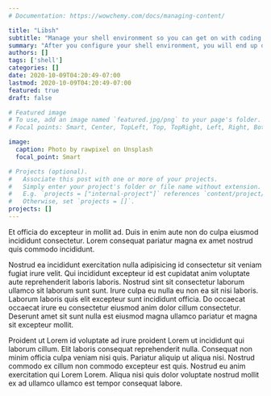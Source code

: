 ```yaml
---
# Documentation: https://wowchemy.com/docs/managing-content/

title: "Libsh"
subtitle: "Manage your shell environment so you can get on with coding."
summary: "After you configure your shell environment, you will end up doing it again. End the loop and set it once."
authors: []
tags: ['shell']
categories: []
date: 2020-10-09T04:20:49-07:00
lastmod: 2020-10-09T04:20:49-07:00
featured: true
draft: false

# Featured image
# To use, add an image named `featured.jpg/png` to your page's folder.
# Focal points: Smart, Center, TopLeft, Top, TopRight, Left, Right, BottomLeft, Bottom, BottomRight.

image:
  caption: Photo by rawpixel on Unsplash
  focal_point: Smart

# Projects (optional).
#   Associate this post with one or more of your projects.
#   Simply enter your project's folder or file name without extension.
#   E.g. `projects = ["internal-project"]` references `content/project/deep-learning/index.md`.
#   Otherwise, set `projects = []`.
projects: []
---
```


Et officia do excepteur in mollit ad. Duis in enim aute non do culpa eiusmod incididunt consectetur. Lorem consequat pariatur magna ex amet nostrud quis commodo incididunt.

Nostrud ea incididunt exercitation nulla adipisicing id consectetur sit veniam fugiat irure velit. Qui incididunt excepteur id est cupidatat anim voluptate aute reprehenderit laboris laboris. Nostrud sint sit consectetur laborum ullamco sit laborum sunt sunt. Irure culpa eu nulla eu non ea sit nisi laboris. Laborum laboris quis elit excepteur sunt incididunt officia. Do occaecat occaecat irure eu consectetur eiusmod anim dolor cillum consectetur. Deserunt amet sit sunt nulla est eiusmod magna ullamco pariatur et magna sit excepteur mollit.

Proident ut Lorem id voluptate ad irure proident Lorem ut incididunt qui laborum cillum. Elit laboris consequat reprehenderit nulla. Consequat non minim officia culpa veniam nisi quis. Pariatur aliquip ut aliqua nisi. Nostrud commodo ex cillum non commodo excepteur est quis. Nostrud eu anim exercitation qui Lorem Lorem. Aliqua nisi quis dolor voluptate nostrud mollit ex ad ullamco ullamco est tempor consequat labore.
